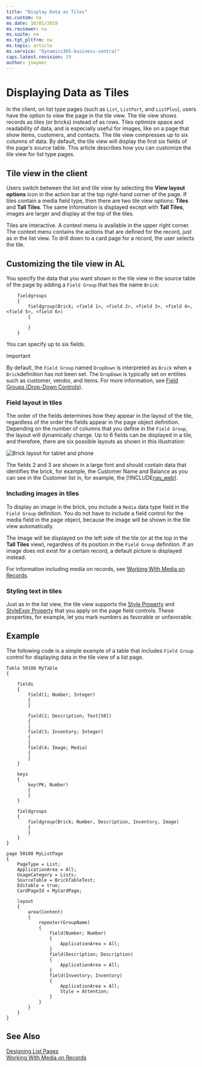 ```yaml
---
title: "Display Data as Tiles"
ms.custom: na
ms.date: 10/01/2019
ms.reviewer: na
ms.suite: na
ms.tgt_pltfrm: na
ms.topic: article
ms.service: "dynamics365-business-central"
caps.latest.revision: 29
author: jswymer
---
```

# Displaying Data as Tiles

In the client, on list type pages (such as `List`, `ListPart`, and `ListPlus`), users have the option to view the page in the tile view. The tile view shows records as tiles (or bricks) instead of as rows. Tiles optimize space and readability of data, and is especially useful for images, like on a page that show items, customers, and contacts. The tile view compresses up to six columns of data. By default, the tile view will display the first six fields of the page's source table. This article describes how you can customize the tile view for list type pages.  

## Tile view in the client

Users switch between the list and tile view by selecting the **View layout options** icon in the action bar at the top right-hand corner of the page. If tiles contain a media field type, then there are two tile view options: **Tiles** and **Tall Tiles**. The same information is displayed except with **Tall Tiles**, images are larger and display at the top of the tiles. 

Tiles are interactive. A context menu is available in the upper right corner. The context menu contains the actions that are defined for the record, just as in the list view. To drill down to a card page for a record, the user selects the tile.
  

## Customizing the tile view in AL

You specify the data that you want shown in the tile view in the source table of the page by adding a `Field Group` that has the name `Brick`:

```
    fieldgroups
    {
        fieldgroup(Brick; <field 1>, <field 2>, <field 3>, <field 4>, <field 5>, <field 6>)
        {
            
        }
    }
```

You can specify up to six fields.

> [!IMPORTANT]  
>  By default, the `Field Group` named `DropDown` is interpreted as `Brick` when a `Brick`definition has not been set. The `DropDown` is typically set on entities such as customer, vendor, and items. For more information, see [Field Groups (Drop-Down Controls)](devenv-field-groups.md). 

### Field layout in tiles
The order of the fields determines how they appear in the layout of the tile, regardless of the order the fields appear in the page object definition. Depending on the number of columns that you define in the `Field Group`, the layout will dynamically change. Up to 6 fields can be displayed in a tile, and therefore, there are six possible layouts as shown in this illustration:  

 ![Brick layout for tablet and phone](media/TabletPhone_BrickLayout.jpg "TabletPhone\BrickLayout")  

The fields 2 and 3 are shown in a large font and should contain data that identifies the brick, for example, the Customer Name and Balance as you can see in the Customer list in, for example, the [!INCLUDE[nav_web](includes/nav_web_md.md)]. 

### Including images in tiles

To display an image in the brick, you include a `Media` data type field in the `Field Group` definition. You do not have to include a field control for the media field in the page object, because the image will be shown in the tile view automatically.

The image will be displayed on the left side of the tile (or at the top in the **Tall Tiles** view), regardless of its position in the `Field Group` definition. If an image does not exist for a certain record, a default picture is displayed instead.

For information including media on records, see [Working With Media on Records](devenv-working-with-media-on-records.md).

### Styling text in tiles

Just as in the list view, the tile view supports the [Style Property](properties/devenv-style-property.md) and [StyleExpr Property](properties/devenv-styleexpr-property.md) that you apply on the page field controls. These properties, for example, let you mark numbers as favorable or unfavorable. 


## Example
The following code is a simple example of a table that includes `Field Group` control for displaying data in the tile view of a list page.

```
Table 50100 MyTable
{

    fields
    {
        field(1; Number; Integer)
        {
        }

        field(2; Description; Text[50])
        {
        }
        field(3; Inventory; Integer)
        {
        }
        field(4; Image; Media)
        {
        }
    }

    keys
    {
        key(PK; Number)
        {
        }
    }

    fieldgroups
    {
        fieldgroup(Brick; Number, Description, Inventory, Image)
        {
        }
    }
}

page 50100 MyListPage
{
    PageType = List;
    ApplicationArea = All;
    UsageCategory = Lists;
    SourceTable = BrickTableTest;
    Editable = true;
    CardPageId = MyCardPage;

    layout
    {
        area(Content)
        {
            repeater(GroupName)
            {
                field(Number; Number)
                {
                    ApplicationArea = All;
                }
                field(Description; Description)
                {
                    ApplicationArea = All;
                }
                field(Inventory; Inventory)
                {
                    ApplicationArea = All;
                    Style = Attention;
                }
            }
        }
    }
}
```
<!-- 
### To display data as tiles  

1.  In the [!INCLUDE[nav_dev_short](includes/nav_dev_short_md.md)], on the **Tools** menu, choose **Object Designer** to open the Object Designer window.  

2.  In **Object Designer**, choose **Tables**, select a table, and then choose the **Design** button to open **Table Designer**. For example, select table **18**, the **Customer** table.  

3.  To open the **Field Groups** window, choose **View**, and then choose **Field Groups**.  

4.  Select the first row in the **Field Groups** window, and in the **Name** field, type **Brick**.  

5.  In the **Field List** window, make a selection from the fields in the source table. Select more rows by using the **Shift** key. Choose the **OK** button to add the fields to the **Field Groups** table.  

6.  Close the windows and then choose **Save and Compile**.  

## Define fields to display in tile view

To specify which fields are included in a tile for a record in a list page object, you use the `Brick` field group name. The following example defines the `Brick` field group that includes two fields of a table object:


```
table 50101 MyTable
{
    DataClassification = ToBeClassified;
    
    
    fields
    
    {
        field(1;MyField1; Integer)
        {
            DataClassification = ToBeClassified;
            
        }
        field(2;MyField2; Integer)
        {
            DataClassification = ToBeClassified;
            
        }
    }

    keys
    {
        key(PK; MyField)
        {
            Clustered = true;
        }
    }

    fieldgroups
    {
        fieldgroup(Brick; MyField1, MyField2)
        {
            
        }
    }

```
-->
## See Also  
[Designing List Pages](devenv-designing-list-pages.md)  
[Working With Media on Records](devenv-working-with-media-on-records.md)  

